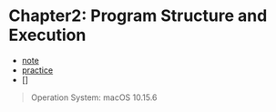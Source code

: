 # Chapter2: Program Structure and Execution

- [note](./note/README.md)
- [practice](./practice/README.md)
- []

> Operation System: macOS 10.15.6
